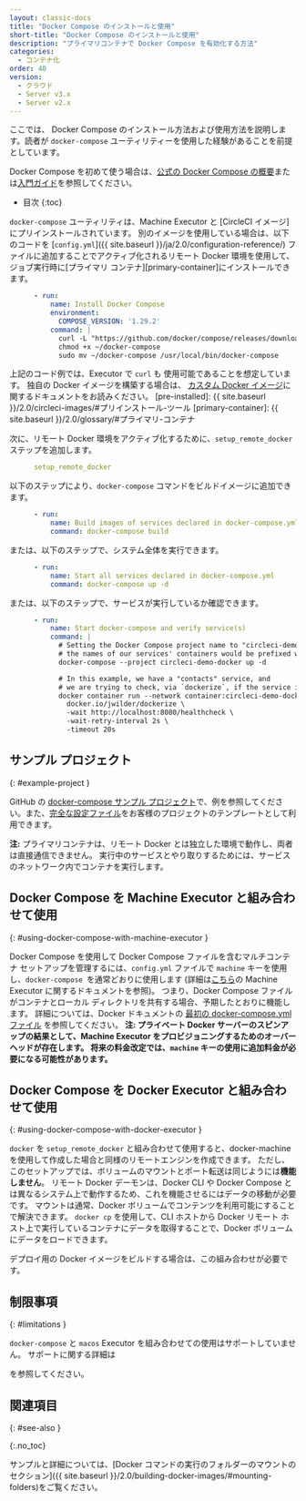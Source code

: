 ```yaml
---
layout: classic-docs
title: "Docker Compose のインストールと使用"
short-title: "Docker Compose のインストールと使用"
description: "プライマリコンテナで Docker Compose を有効化する方法"
categories:
  - コンテナ化
order: 40
version:
  - クラウド
  - Server v3.x
  - Server v2.x
---
```


ここでは、 Docker Compose のインストール方法および使用方法を説明します。読者が `docker-compose` ユーティリティーを使用した経験があることを前提としています。

Docker Compose を初めて使う場合は、[公式の Docker Compose の概要](https://docs.docker.com/compose/)または[入門ガイド](https://docs.docker.com/compose/gettingstarted/)を参照してください。

* 目次
{:toc}

`docker-compose` ユーティリティは、Machine Executor と [CircleCI イメージ] にプリインストールされています。 別のイメージを使用している場合は、以下のコードを [`config.yml`]({{ site.baseurl }}/ja/2.0/configuration-reference/) ファイルに追加することでアクティブ化されるリモート Docker 環境を使用して、ジョブ実行時に\[プライマリ コンテナ\]\[primary-container\]にインストールできます。

```yml
      - run:
          name: Install Docker Compose
          environment:
            COMPOSE_VERSION: '1.29.2'
          command: |
            curl -L "https://github.com/docker/compose/releases/download/${COMPOSE_VERSION}/docker-compose-$(uname -s)-$(uname -m)" -o ~/docker-compose
            chmod +x ~/docker-compose
            sudo mv ~/docker-compose /usr/local/bin/docker-compose
```

上記のコード例では、Executor で `curl` も 使用可能であることを想定しています。 独自の Docker イメージを構築する場合は、 [カスタム Docker イメージ]({{site.baseurl}}/ja/2.0/custom-images/)に関するドキュメントをお読みください。
[pre-installed]: {{ site.baseurl }}/2.0/circleci-images/#プリインストール-ツール [primary-container]: {{ site.baseurl }}/2.0/glossary/#プライマリ-コンテナ

次に、リモート Docker 環境をアクティブ化するために、`setup_remote_docker` ステップを追加します。

```yml
      setup_remote_docker
```

以下のステップにより、`docker-compose` コマンドをビルドイメージに追加できます。

```yml
      - run:
          name: Build images of services declared in docker-compose.yml
          command: docker-compose build
```

または、以下のステップで、システム全体を実行できます。

```yml
      - run:
          name: Start all services declared in docker-compose.yml
          command: docker-compose up -d
```

または、以下のステップで、サービスが実行しているか確認できます。

```yml
      - run:
          name: Start docker-compose and verify service(s)
          command: |
            # Setting the Docker Compose project name to "circleci-demo-docker" means
            # the names of our services' containers would be prefixed with "circleci-demo-docker".
            docker-compose --project circleci-demo-docker up -d

            # In this example, we have a "contacts" service, and
            # we are trying to check, via `dockerize`, if the service is ready. 
            docker container run --network container:circleci-demo-docker_contacts_1 \
              docker.io/jwilder/dockerize \
              -wait http://localhost:8080/healthcheck \
              -wait-retry-interval 2s \
              -timeout 20s
```

## サンプル プロジェクト
{: #example-project }

GitHub の [docker-compose サンプル プロジェクト](https://github.com/circleci/cci-demo-docker/tree/docker-compose)で、例を参照してください。また、[完全な設定ファイル](https://github.com/circleci/cci-demo-docker/blob/docker-compose/.circleci/config.yml)をお客様のプロジェクトのテンプレートとして利用できます。

**注:** プライマリコンテナは、リモート Docker とは独立した環境で動作し、両者は直接通信できません。 実行中のサービスとやり取りするためには、サービスのネットワーク内でコンテナを実行します。

## Docker Compose を Machine Executor と組み合わせて使用
{: #using-docker-compose-with-machine-executor }

Docker Compose を使用して Docker Compose ファイルを含むマルチコンテナ セットアップを管理するには、`config.yml` ファイルで `machine` キーを使用し、`docker-compose `を通常どおりに使用します (詳細は[こちら](https://circleci.com/docs/2.0/executor-types/#using-machine)の Machine Executor に関するドキュメントを参照)。 つまり、Docker Compose ファイルがコンテナとローカル ディレクトリを共有する場合、予期したとおりに機能します。 詳細については、Docker ドキュメントの [最初の docker-compose.yml ファイル](https://docs.docker.com/get-started/part3/#your-first-docker-composeyml-file) を参照してください。 **注: プライベート Docker サーバーのスピンアップの結果として、Machine Executor をプロビジョニングするためのオーバーヘッドが存在します。 将来の料金改定では、`machine` キーの使用に追加料金が必要になる可能性があります。**


## Docker Compose を Docker Executor と組み合わせて使用
{: #using-docker-compose-with-docker-executor }

`docker` を `setup_remote_docker` と組み合わせて使用すると、docker-machine を使用して作成した場合と同様のリモートエンジンを作成できます。 ただし、このセットアップでは、ボリュームのマウントとポート転送は同じようには**機能しません**。 リモート Docker デーモンは、Docker CLI や Docker Compose とは異なるシステム上で動作するため、これを機能させるにはデータの移動が必要です。 マウントは通常、Docker ボリュームでコンテンツを利用可能にすることで解決できます。 `docker cp` を使用して、CLI ホストから Docker リモート ホスト上で実行しているコンテナにデータを取得することで、Docker ボリュームにデータをロードできます。

デプロイ用の Docker イメージをビルドする場合は、この組み合わせが必要です。

## 制限事項
{: #limitations }

`docker-compose` と `macos` Executor を組み合わせての使用はサポートしていません。 サポートに関する詳細は

を参照してください。</p> 



## 関連項目

{: #see-also }



{:.no_toc}

サンプルと詳細については、[Docker コマンドの実行のフォルダーのマウントのセクション]({{ site.baseurl }}/2.0/building-docker-images/#mounting-folders)をご覧ください。
